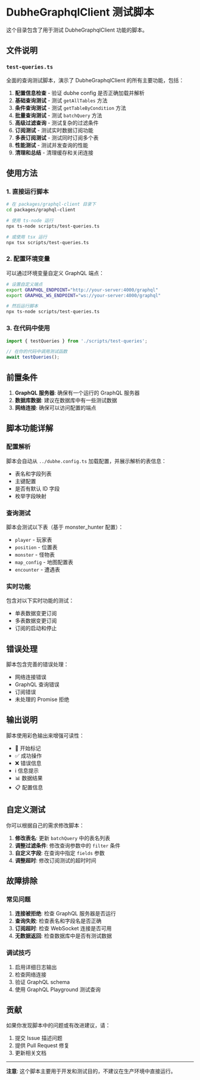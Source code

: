 # DubheGraphqlClient 测试脚本

这个目录包含了用于测试 DubheGraphqlClient 功能的脚本。

## 文件说明

### `test-queries.ts`

全面的查询测试脚本，演示了 DubheGraphqlClient 的所有主要功能，包括：

1. **配置信息检查** - 验证 dubhe config 是否正确加载并解析
2. **基础查询测试** - 测试 `getAllTables` 方法
3. **条件查询测试** - 测试 `getTableByCondition` 方法
4. **批量查询测试** - 测试 `batchQuery` 方法
5. **高级过滤查询** - 测试复杂的过滤条件
6. **订阅测试** - 测试实时数据订阅功能
7. **多表订阅测试** - 测试同时订阅多个表
8. **性能测试** - 测试并发查询的性能
9. **清理和总结** - 清理缓存和关闭连接

## 使用方法

### 1. 直接运行脚本

```bash
# 在 packages/graphql-client 目录下
cd packages/graphql-client

# 使用 ts-node 运行
npx ts-node scripts/test-queries.ts

# 或使用 tsx 运行
npx tsx scripts/test-queries.ts
```

### 2. 配置环境变量

可以通过环境变量自定义 GraphQL 端点：

```bash
# 设置自定义端点
export GRAPHQL_ENDPOINT="http://your-server:4000/graphql"
export GRAPHQL_WS_ENDPOINT="ws://your-server:4000/graphql"

# 然后运行脚本
npx ts-node scripts/test-queries.ts
```

### 3. 在代码中使用

```typescript
import { testQueries } from './scripts/test-queries';

// 在你的代码中调用测试函数
await testQueries();
```

## 前置条件

1. **GraphQL 服务器**: 确保有一个运行的 GraphQL 服务器
2. **数据库数据**: 建议在数据库中有一些测试数据
3. **网络连接**: 确保可以访问配置的端点

## 脚本功能详解

### 配置解析

脚本会自动从 `../dubhe.config.ts` 加载配置，并展示解析的表信息：

- 表名和字段列表
- 主键配置
- 是否有默认 ID 字段
- 枚举字段映射

### 查询测试

脚本会测试以下表（基于 monster_hunter 配置）：

- `player` - 玩家表
- `position` - 位置表  
- `monster` - 怪物表
- `map_config` - 地图配置表
- `encounter` - 遭遇表

### 实时功能

包含对以下实时功能的测试：

- 单表数据变更订阅
- 多表数据变更订阅
- 订阅的启动和停止

## 错误处理

脚本包含完善的错误处理：

- 网络连接错误
- GraphQL 查询错误
- 订阅错误
- 未处理的 Promise 拒绝

## 输出说明

脚本使用彩色输出来增强可读性：

- 🚀 开始标记
- ✅ 成功操作
- ❌ 错误信息
- ℹ️ 信息提示
- 📊 数据结果
- 📋 配置信息

## 自定义测试

你可以根据自己的需求修改脚本：

1. **修改表名**: 更新 `batchQuery` 中的表名列表
2. **调整过滤条件**: 修改查询参数中的 `filter` 条件
3. **自定义字段**: 在查询中指定 `fields` 参数
4. **调整超时**: 修改订阅测试的超时时间

## 故障排除

### 常见问题

1. **连接被拒绝**: 检查 GraphQL 服务器是否运行
2. **查询失败**: 检查表名和字段名是否正确
3. **订阅超时**: 检查 WebSocket 连接是否可用
4. **无数据返回**: 检查数据库中是否有测试数据

### 调试技巧

1. 启用详细日志输出
2. 检查网络连接
3. 验证 GraphQL schema
4. 使用 GraphQL Playground 测试查询

## 贡献

如果你发现脚本中的问题或有改进建议，请：

1. 提交 Issue 描述问题
2. 提供 Pull Request 修复
3. 更新相关文档

---

**注意**: 这个脚本主要用于开发和测试目的，不建议在生产环境中直接运行。 